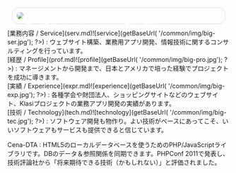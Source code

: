 <div class="span8" style="position: relative; margin: 10px; border: 1px solid #ddd; padding: 10px; border-radius: 16px; ">
<div class="span8" style="position: absolute; top 60px; margin: 10px; padding: 10px; color: white; ">
    ワークスポット・ジェーピーは人と技術を結びます。</div>
<img src="<?php echo $_ctrl->getBaseUrl( '/common/img/DSC_1265.jpg'); ?>" style="border-radius:8px; ">
</div>

<div class="dtBox span4" markdown="1">
[業務内容 / Service](serv.md)![service](<?php echo $_ctrl->getBaseUrl( '/common/img/big-ser.jpg'); ?>)
: ウェブサイト構築、業務用アプリ開発、情報技術に関するコンサルティングを行っています。
</div>

<div class="dtBox span4" markdown="1">
[経歴 / Profile](prof.md)![profile](<?php echo $_ctrl->getBaseUrl( '/common/img/big-pro.jpg'); ?>)
: マネージメントから開発まで、日本とアメリカで培った経験でプロジェクトを成功に導きます。
</div>

<div class="dtBox span4" markdown="1">
[実績 / Experience](expr.md)![experience](<?php echo $_ctrl->getBaseUrl( '/common/img/big-exp.jpg'); ?>)
: 各種学会や財団法人、ショッピングサイトなどのウェブサイト、Klasiプロジェクトの業務アプリ開発の実績があります。
</div>

<div class="dtBox span4" markdown="1">
[技術 / Technology](tech.md)![technology](<?php echo $_ctrl->getBaseUrl( '/common/img/big-tec.jpg'); ?>)
: ソフトウェア開発も物作り。よい技術がベースにあってこそ、いいソフトウェアもサービスも提供できると信じています。
</div>

Cena-DTA
: HTML5のローカルデータベースを使うためのPHP/JavaScriptライブラリです。DBのデータ＆参照関係を同期できます。PHPConf 2011で発表し、技術評論社から「将来期待できる技術（かもしれない）」と評価されました。